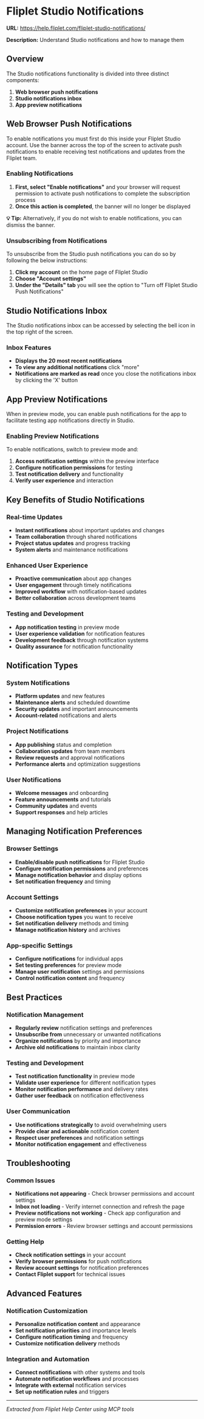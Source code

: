 # Fliplet Studio Notifications

**URL:** https://help.fliplet.com/fliplet-studio-notifications/

**Description:** Understand Studio notifications and how to manage them

## Overview

The Studio notifications functionality is divided into three distinct components:

1. **Web browser push notifications**
2. **Studio notifications inbox**
3. **App preview notifications**

## Web Browser Push Notifications

To enable notifications you must first do this inside your Fliplet Studio account. Use the banner across the top of the screen to activate push notifications to enable receiving test notifications and updates from the Fliplet team.

### Enabling Notifications

1. **First, select "Enable notifications"** and your browser will request permission to activate push notifications to complete the subscription process
2. **Once this action is completed**, the banner will no longer be displayed

**💡 Tip:** Alternatively, if you do not wish to enable notifications, you can dismiss the banner.

### Unsubscribing from Notifications

To unsubscribe from the Studio push notifications you can do so by following the below instructions:

1. **Click my account** on the home page of Fliplet Studio
2. **Choose "Account settings"**
3. **Under the "Details" tab** you will see the option to "Turn off Fliplet Studio Push Notifications"

## Studio Notifications Inbox

The Studio notifications inbox can be accessed by selecting the bell icon in the top right of the screen.

### Inbox Features

- **Displays the 20 most recent notifications**
- **To view any additional notifications** click "more"
- **Notifications are marked as read** once you close the notifications inbox by clicking the 'X' button

## App Preview Notifications

When in preview mode, you can enable push notifications for the app to facilitate testing app notifications directly in Studio.

### Enabling Preview Notifications

To enable notifications, switch to preview mode and:

1. **Access notification settings** within the preview interface
2. **Configure notification permissions** for testing
3. **Test notification delivery** and functionality
4. **Verify user experience** and interaction

## Key Benefits of Studio Notifications

### Real-time Updates
- **Instant notifications** about important updates and changes
- **Team collaboration** through shared notifications
- **Project status updates** and progress tracking
- **System alerts** and maintenance notifications

### Enhanced User Experience
- **Proactive communication** about app changes
- **User engagement** through timely notifications
- **Improved workflow** with notification-based updates
- **Better collaboration** across development teams

### Testing and Development
- **App notification testing** in preview mode
- **User experience validation** for notification features
- **Development feedback** through notification systems
- **Quality assurance** for notification functionality

## Notification Types

### System Notifications
- **Platform updates** and new features
- **Maintenance alerts** and scheduled downtime
- **Security updates** and important announcements
- **Account-related** notifications and alerts

### Project Notifications
- **App publishing** status and completion
- **Collaboration updates** from team members
- **Review requests** and approval notifications
- **Performance alerts** and optimization suggestions

### User Notifications
- **Welcome messages** and onboarding
- **Feature announcements** and tutorials
- **Community updates** and events
- **Support responses** and help articles

## Managing Notification Preferences

### Browser Settings
- **Enable/disable push notifications** for Fliplet Studio
- **Configure notification permissions** and preferences
- **Manage notification behavior** and display options
- **Set notification frequency** and timing

### Account Settings
- **Customize notification preferences** in your account
- **Choose notification types** you want to receive
- **Set notification delivery** methods and timing
- **Manage notification history** and archives

### App-specific Settings
- **Configure notifications** for individual apps
- **Set testing preferences** for preview mode
- **Manage user notification** settings and permissions
- **Control notification content** and frequency

## Best Practices

### Notification Management
- **Regularly review** notification settings and preferences
- **Unsubscribe from** unnecessary or unwanted notifications
- **Organize notifications** by priority and importance
- **Archive old notifications** to maintain inbox clarity

### Testing and Development
- **Test notification functionality** in preview mode
- **Validate user experience** for different notification types
- **Monitor notification performance** and delivery rates
- **Gather user feedback** on notification effectiveness

### User Communication
- **Use notifications strategically** to avoid overwhelming users
- **Provide clear and actionable** notification content
- **Respect user preferences** and notification settings
- **Monitor notification engagement** and effectiveness

## Troubleshooting

### Common Issues
- **Notifications not appearing** - Check browser permissions and account settings
- **Inbox not loading** - Verify internet connection and refresh the page
- **Preview notifications not working** - Check app configuration and preview mode settings
- **Permission errors** - Review browser settings and account permissions

### Getting Help
- **Check notification settings** in your account
- **Verify browser permissions** for push notifications
- **Review account settings** for notification preferences
- **Contact Fliplet support** for technical issues

## Advanced Features

### Notification Customization
- **Personalize notification content** and appearance
- **Set notification priorities** and importance levels
- **Configure notification timing** and frequency
- **Customize notification delivery** methods

### Integration and Automation
- **Connect notifications** with other systems and tools
- **Automate notification workflows** and processes
- **Integrate with external** notification services
- **Set up notification rules** and triggers

---

*Extracted from Fliplet Help Center using MCP tools*












